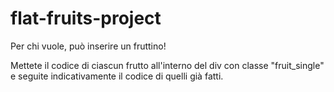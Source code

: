 # flat-fruits-project

Per chi vuole, può inserire un fruttino!

Mettete il codice di ciascun frutto all'interno del div con classe "fruit_single" e seguite indicativamente il codice di quelli già fatti.
